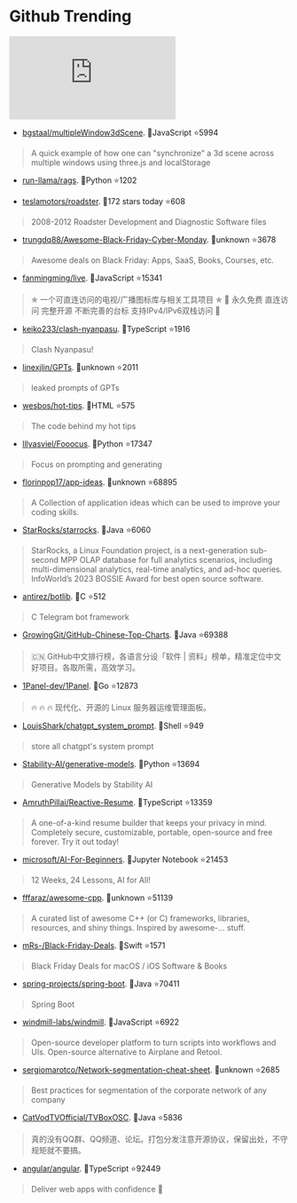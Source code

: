 # Github Trending 
 ![daily-bing](https://api.isoyu.com/bing_images.php) 
 - [bgstaal/multipleWindow3dScene](https://github.com/bgstaal/multipleWindow3dScene). 💪JavaScript ⭐5994 
 > A quick example of how one can "synchronize" a 3d scene across multiple windows using three.js and localStorage 
 - [run-llama/rags](https://github.com/run-llama/rags). 💪Python ⭐1202 
 >  
 - [teslamotors/roadster](https://github.com/teslamotors/roadster). 💪172 stars today ⭐608 
 > 2008-2012 Roadster Development and Diagnostic Software files 
 - [trungdq88/Awesome-Black-Friday-Cyber-Monday](https://github.com/trungdq88/Awesome-Black-Friday-Cyber-Monday). 💪unknown ⭐3678 
 > Awesome deals on Black Friday: Apps, SaaS, Books, Courses, etc. 
 - [fanmingming/live](https://github.com/fanmingming/live). 💪JavaScript ⭐15341 
 > ✯ 一个可直连访问的电视/广播图标库与相关工具项目 ✯ 🔕 永久免费 直连访问 完整开源 不断完善的台标 支持IPv4/IPv6双栈访问 🔕 
 - [keiko233/clash-nyanpasu](https://github.com/keiko233/clash-nyanpasu). 💪TypeScript ⭐1916 
 > Clash Nyanpasu! 
 - [linexjlin/GPTs](https://github.com/linexjlin/GPTs). 💪unknown ⭐2011 
 > leaked prompts of GPTs 
 - [wesbos/hot-tips](https://github.com/wesbos/hot-tips). 💪HTML ⭐575 
 > The code behind my hot tips 
 - [lllyasviel/Fooocus](https://github.com/lllyasviel/Fooocus). 💪Python ⭐17347 
 > Focus on prompting and generating 
 - [florinpop17/app-ideas](https://github.com/florinpop17/app-ideas). 💪unknown ⭐68895 
 > A Collection of application ideas which can be used to improve your coding skills. 
 - [StarRocks/starrocks](https://github.com/StarRocks/starrocks). 💪Java ⭐6060 
 > StarRocks, a Linux Foundation project, is a next-generation sub-second MPP OLAP database for full analytics scenarios, including multi-dimensional analytics, real-time analytics, and ad-hoc queries. InfoWorld’s 2023 BOSSIE Award for best open source software. 
 - [antirez/botlib](https://github.com/antirez/botlib). 💪C ⭐512 
 > C Telegram bot framework 
 - [GrowingGit/GitHub-Chinese-Top-Charts](https://github.com/GrowingGit/GitHub-Chinese-Top-Charts). 💪Java ⭐69388 
 > 🇨🇳 GitHub中文排行榜，各语言分设「软件 | 资料」榜单，精准定位中文好项目。各取所需，高效学习。 
 - [1Panel-dev/1Panel](https://github.com/1Panel-dev/1Panel). 💪Go ⭐12873 
 > 🔥 🔥 🔥 现代化、开源的 Linux 服务器运维管理面板。 
 - [LouisShark/chatgpt_system_prompt](https://github.com/LouisShark/chatgpt_system_prompt). 💪Shell ⭐949 
 > store all chatgpt's system prompt 
 - [Stability-AI/generative-models](https://github.com/Stability-AI/generative-models). 💪Python ⭐13694 
 > Generative Models by Stability AI 
 - [AmruthPillai/Reactive-Resume](https://github.com/AmruthPillai/Reactive-Resume). 💪TypeScript ⭐13359 
 > A one-of-a-kind resume builder that keeps your privacy in mind. Completely secure, customizable, portable, open-source and free forever. Try it out today! 
 - [microsoft/AI-For-Beginners](https://github.com/microsoft/AI-For-Beginners). 💪Jupyter Notebook ⭐21453 
 > 12 Weeks, 24 Lessons, AI for All! 
 - [fffaraz/awesome-cpp](https://github.com/fffaraz/awesome-cpp). 💪unknown ⭐51139 
 > A curated list of awesome C++ (or C) frameworks, libraries, resources, and shiny things. Inspired by awesome-... stuff. 
 - [mRs-/Black-Friday-Deals](https://github.com/mRs-/Black-Friday-Deals). 💪Swift ⭐1571 
 > Black Friday Deals for macOS / iOS Software & Books 
 - [spring-projects/spring-boot](https://github.com/spring-projects/spring-boot). 💪Java ⭐70411 
 > Spring Boot 
 - [windmill-labs/windmill](https://github.com/windmill-labs/windmill). 💪JavaScript ⭐6922 
 > Open-source developer platform to turn scripts into workflows and UIs. Open-source alternative to Airplane and Retool. 
 - [sergiomarotco/Network-segmentation-cheat-sheet](https://github.com/sergiomarotco/Network-segmentation-cheat-sheet). 💪unknown ⭐2685 
 > Best practices for segmentation of the corporate network of any company 
 - [CatVodTVOfficial/TVBoxOSC](https://github.com/CatVodTVOfficial/TVBoxOSC). 💪Java ⭐5836 
 > 真的没有QQ群、QQ频道、论坛。打包分发注意开源协议，保留出处，不守规矩就不要搞。 
 - [angular/angular](https://github.com/angular/angular). 💪TypeScript ⭐92449 
 > Deliver web apps with confidence 🚀 
 